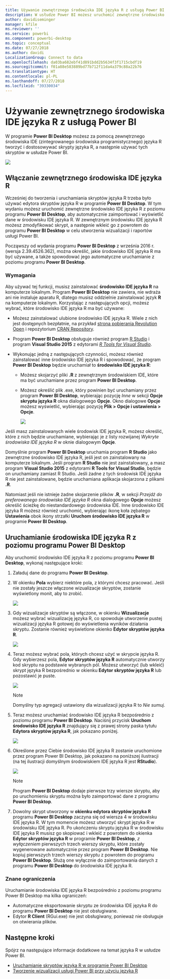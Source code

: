 ```yaml
---
title: Używanie zewnętrznego środowiska IDE języka R z usługą Power BI
description: W usłudze Power BI możesz uruchomić zewnętrzne środowisko IDE i korzystać z niego
author: davidiseminger
manager: kfile
ms.reviewer: ''
ms.service: powerbi
ms.component: powerbi-desktop
ms.topic: conceptual
ms.date: 07/27/2018
ms.author: davidi
LocalizationGroup: Connect to data
ms.openlocfilehash: da03ba682ebf41d891bdd2b5634f3f1715cbdf19
ms.sourcegitcommit: f01a88e583889bd77b712f11da4a379c88a22b76
ms.translationtype: HT
ms.contentlocale: pl-PL
ms.lasthandoff: 07/27/2018
ms.locfileid: "39330034"
---
```

# <a name="use-an-external-r-ide-with-power-bi"></a>Używanie zewnętrznego środowiska IDE języka R z usługą Power BI
W programie **Power BI Desktop** możesz za pomocą zewnętrznego środowiska IDE (zintegrowanego środowiska programistycznego) języka R tworzyć i dostosowywać skrypty języka R, a następnie używać tych skryptów w usłudze Power BI.

![](media/desktop-r-ide/r-ide_1a.png)

## <a name="enable-an-external-r-ide"></a>Włączanie zewnętrznego środowiska IDE języka R
Wcześniej do tworzenia i uruchamiania skryptów języka R trzeba było używać edytora skryptów języka R w programie **Power BI Desktop**. W tym wydaniu możesz uruchomić zewnętrzne środowisko IDE języka R z poziomu programu **Power BI Desktop**, aby automatycznie zaimportować i wyświetlić dane w środowisku IDE języka R. W zewnętrznym środowisku IDE języka R możesz zmodyfikować skrypt, a następnie wkleić go z powrotem do programu **Power BI Desktop** w celu utworzenia wizualizacji i raportów usługi Power BI.

Począwszy od wydania programu **Power BI Desktop** z września 2016 r. (wersja 2.39.4526.362), można określić, jakie środowisko IDE języka R ma być używane, a także spowodować jego automatyczne uruchamianie z poziomu programu **Power BI Desktop**.

### <a name="requirements"></a>Wymagania
Aby używać tej funkcji, musisz zainstalować **środowisko IDE języka R** na komputerze lokalnym. Program **Power BI Desktop** nie zawiera, nie wdraża ani nie instaluje aparatu R, dlatego musisz oddzielnie zainstalować język **R** na komputerze lokalnym. Korzystając z następujących opcji, możesz wybrać, które środowisko IDE języka R ma być używane:

* Możesz zainstalować ulubione środowisko IDE języka R. Wiele z nich jest dostępnych bezpłatnie, na przykład [strona pobierania Revolution Open](https://mran.revolutionanalytics.com/download/) i repozytorium [CRAN Repository](https://cran.r-project.org/bin/windows/base/).
* Program **Power BI Desktop** obsługuje również program [R Studio](https://www.rstudio.com/) i program **Visual Studio 2015** z edytorami [*R Tools for Visual Studio*](https://beta.visualstudio.com/vs/rtvs/).
* Wykonując jedną z następujących czynności, możesz również zainstalować inne środowisko IDE języka R i spowodować, że program **Power BI Desktop** będzie uruchamiał to **środowisko IDE języka R**:
  
  * Możesz skojarzyć pliki **.R** z zewnętrznym środowiskiem IDE, które ma być uruchamiane przez program **Power BI Desktop**.
  * Możesz określić plik .exe, który powinien być uruchamiany przez program **Power BI Desktop**, wybierając pozycję *Inne* w sekcji **Opcje skryptu języka R** okna dialogowego **Opcje**. Okno dialogowe **Opcje** możesz wyświetlić, wybierając pozycję **Plik > Opcje i ustawienia > Opcje**.
    
    ![](media/desktop-r-ide/r-ide_1b.png)

Jeśli masz zainstalowanych wiele środowisk IDE języka R, możesz określić, które z nich będzie uruchamiane, wybierając je z listy rozwijanej *Wykryte środowiska IDE języka R* w oknie dialogowym **Opcje**.

Domyślnie program **Power BI Desktop** uruchamia program **R Studio** jako zewnętrzne środowisko IDE języka R, jeśli jest on zainstalowany na komputerze lokalnym. Jeśli program **R Studio** nie jest zainstalowany, a masz program **Visual Studio 2015** z edytorami **R Tools for Visual Studio**, będzie on uruchamiany zamiast R Studio. Jeśli żadne z tych środowisk IDE języka R nie jest zainstalowane, będzie uruchamiana aplikacja skojarzona z plikami **.R**.

Natomiast jeśli nie istnieje żadne skojarzenie plików **.R**, w sekcji *Przejdź do preferowanego środowiska IDE języka R* okna dialogowego **Opcje** możesz określić ścieżkę do niestandardowego środowiska IDE. Inne środowisko IDE języka R możesz również uruchomić, wybierając ikonę koła zębatego **Ustawienia** obok ikony strzałki **Uruchom środowisko IDE języka R** w programie **Power BI Desktop**.

## <a name="launch-an-r-ide-from-power-bi-desktop"></a>Uruchamianie środowiska IDE języka R z poziomu programu Power BI Desktop
Aby uruchomić środowisko IDE języka R z poziomu programu **Power BI Desktop**, wykonaj następujące kroki:

1. Załaduj dane do programu **Power BI Desktop**.
2. W okienku **Pola** wybierz niektóre pola, z którymi chcesz pracować. Jeśli nie zostały jeszcze włączone wizualizacje skryptów, zostanie wyświetlony monit, aby to zrobić.
   
   ![](media/desktop-r-ide/r-ide_3.png)
3. Gdy wizualizacje skryptów są włączone, w okienku **Wizualizacje** możesz wybrać wizualizację języka R, co spowoduje utworzenie pustej wizualizacji języka R gotowej do wyświetlenia wyników działania skryptu. Zostanie również wyświetlone okienko **Edytor skryptów języka R**.
   
   ![](media/desktop-r-ide/r-ide_4.png)
4. Teraz możesz wybrać pola, których chcesz użyć w skrypcie języka R. Gdy wybierzesz pola, **Edytor skryptów języka R** automatycznie utworzy kod skryptu na podstawie wybranych pól. Możesz utworzyć (lub wkleić) skrypt języka R bezpośrednio w okienku **Edytor skryptów języka R** lub pozostawić je puste.
   
   ![](media/desktop-r-ide/r-ide_5.png)
   
   > [!NOTE]
   > Domyślny typ agregacji ustawiony dla wizualizacji języka R to *Nie sumuj*.
   > 
   > 
5. Teraz możesz uruchamiać środowisko IDE języka R bezpośrednio z poziomu programu **Power BI Desktop**. Naciśnij przycisk **Uruchom środowisko IDE języka R** znajdujący się z prawej strony paska tytułu **Edytora skryptów języka R**, jak pokazano poniżej.
   
   ![](media/desktop-r-ide/r-ide_6.png)
6. Określone przez Ciebie środowisko IDE języka R zostanie uruchomione przez program Power BI Desktop, jak pokazano na poniższej ilustracji (na tej ilustracji domyślnym środowiskiem IDE języka R jest **RStudio**).
   
   ![](media/desktop-r-ide/r-ide_7.png)
   
   > [!NOTE]
   > Program **Power BI Desktop** dodaje pierwsze trzy wiersze skryptu, aby po uruchomieniu skryptu można było zaimportować dane z programu **Power BI Desktop**.
   > 
   > 
7. Dowolny skrypt utworzony w **okienku edytora skryptów języka R** programu **Power BI Desktop** zaczyna się od wiersza 4 w środowisku IDE języka R. W tym momencie możesz utworzyć skrypt języka R w środowisku IDE języka R. Po ukończeniu skryptu języka R w środowisku IDE języka R musisz go skopiować i wkleić z powrotem do okienka **Edytor skryptów języka R** w programie **Power BI Desktop**, *z wyłączeniem* pierwszych trzech wierszy skryptu, które zostały wygenerowane automatycznie przez program **Power BI Desktop**. Nie kopiuj pierwszych trzech wierszy skryptu z powrotem do programu **Power BI Desktop**. Służą one wyłącznie do zaimportowania danych z programu **Power BI Desktop** do środowiska IDE języka R.

### <a name="known-limitations"></a>Znane ograniczenia
Uruchamianie środowiska IDE języka R bezpośrednio z poziomu programu Power BI Desktop ma kilka ograniczeń:

* Automatyczne eksportowanie skryptu ze środowiska IDE języka R do programu **Power BI Desktop** nie jest obsługiwane.
* Edytor **R Client** (RGui.exe) nie jest obsługiwany, ponieważ nie obsługuje on otwierania plików.

## <a name="next-steps"></a>Następne kroki
Spójrz na następujące informacje dodatkowe na temat języka R w usłudze Power BI.

* [Uruchamianie skryptów języka R w programie Power BI Desktop](desktop-r-scripts.md)
* [Tworzenie wizualizacji usługi Power BI przy użyciu języka R](desktop-r-visuals.md)

